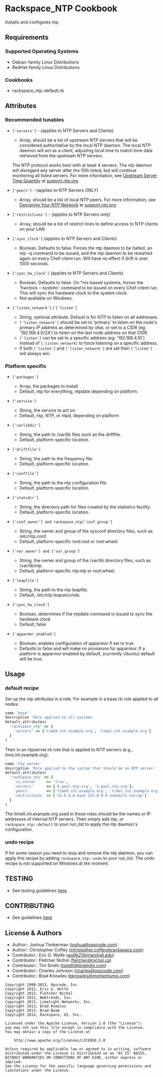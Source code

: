 Rackspace_NTP Cookbook
============

Installs and configures ntp. 

Requirements
------------
### Supported Operating Systems
- Debian-family Linux Distributions
- RedHat-family Linux Distributions


### Cookbooks
- rackspace_ntp::default.rb 

Attributes
----------
### Recommended tunables

* `['servers']` - (applies to NTP Servers and Clients)
  - Array, should be a list of upstream NTP servers that will be considered authoritative by the local NTP daemon. The local NTP daemon will act as a client, adjusting local time to match time data retrieved from the upstream NTP servers.

  The NTP protocol works best with at least 4 servers. The ntp daemon will disregard any server after the 10th listed, but will continue monitoring all listed servers. For more information, see [Upstream Server Time Quantity](http://support.ntp.org/bin/view/Support/SelectingOffsiteNTPServers#Section_5.3.3.) at [support.ntp.org](http://support.ntp.org).

* `['peers']` - (applies to NTP Servers ONLY)
  - Array, should be a list of local NTP peers. For more information, see [Designing Your NTP Network](http://support.ntp.org/bin/view/Support/DesigningYourNTPNetwork) at [support.ntp.org](http://support.ntp.org).

* `['restrictions']` - (applies to NTP Servers only)
  - Array, should be a list of restrict lines to define access to NTP clients on your LAN.

* `['sync_clock']` (applies to NTP Servers and Clients)
  - Boolean. Defaults to false. Forces the ntp daemon to be halted, an ntp -q command to be issued, and the ntp daemon to be restarted again on every Chef-client run. Will have no effect if drift is over 1000 seconds.

* `['sync_hw_clock']` (applies to NTP Servers and Clients)
  - Boolean. Defaults to false. On *nix-based systems, forces the 'hwclock --systohc' command to be issued on every Chef-client run. This will sync the hardware clock to the system clock.
  - Not available on Windows.

* `['listen_network']` / `['listen']`
  - String, optional attribute. Default is for NTP to listen on all addresses.
  - `['listen_network']` should be set to 'primary' to listen on the node's primary IP address as determined by ohai, or set to a CIDR (eg: '192.168.4.0/24') to listen on the last node address on that CIDR.
  - `['listen']` can be set to a specific address (eg: '192.168.4.10') instead of `[:listen_network]` to force listening on a specific address.
  - If both `['listen']` and `['listen_network']` are set then `['listen']` will always win.

### Platform specific

* `['packages']`
  - Array, the packages to install
  - Default, ntp for everything, ntpdate depending on platform. 

* `['service']`
  - String, the service to act on
  - Default, ntp, NTP, or ntpd, depending on platform

* `['varlibdir']`
  - String, the path to /var/lib files such as the driftfile.
  - Default, platform-specific location. 

* `['driftfile']`
  - String, the path to the frequency file.
  - Default, platform-specific location.

* `['conffile']`
  - String, the path to the ntp configuration file.
  - Default, platform-specific location.

* `['statsdir']`
  - String, the directory path for files created by the statistics facility.
  - Default, platform-specific location. 

* `['conf_owner'] and rackspace_ntp['conf_group']`
  - String, the owner and group of the sysconf directory files, such as /etc/ntp.conf.
  - Default, platform-specific root:root or root:wheel.

* `['var_owner'] and ['var_group']`
  - String, the owner and group of the /var/lib directory files, such as /var/lib/ntp.
  - Default, platform-specific ntp:ntp or root:wheel. 

* `['leapfile']`
  - String, the path to the ntp leapfile.
  - Default, /etc/ntp.leapseconds.

* `['sync_hw_clock']`
  - Boolean, determines if the ntpdate command is issued to sync the hardware clock
  - Default, false

* `['apparmor_enabled']`
  - Boolean, enables configuration of apparmor if set to true
  - Defaults to false and will make no provisions for apparmor.  If a
    platform is apparmor enabled by default, (currently Ubuntu)
    default will be true.


Usage
-----
### default recipe

Set up the ntp attributes in a role. For example in a base.rb role applied to all nodes:

```ruby
name 'base'
description 'Role applied to all systems'
default_attributes(
  'rackspace_ntp' => {
    'servers' => ['time0.int.example.org', 'time1.int.example.org']
  }
)
```

Then in an ntpserver.rb role that is applied to NTP servers (e.g., time.int.example.org):

```ruby
name 'ntp_server'
description 'Role applied to the system that should be an NTP server.'
default_attributes(
  'rackspace_ntp' => {
    'is_server'    => 'true',
    'servers'      => ['0.pool.ntp.org', '1.pool.ntp.org'],
    'peers'        => ['time0.int.example.org', 'time1.int.example.org'],
    'restrictions' => ['10.0.0.0 mask 255.0.0.0 nomodify notrap']
  }
)
```

The timeX.int.example.org used in these roles should be the names or IP addresses of internal NTP servers. Then simply add ntp, or `rackspace_ntp::default` to your run_list to apply the ntp daemon's configuration.

### undo recipe

If for some reason you need to stop and remove the ntp daemon, you can apply this recipe by adding `rackspace_ntp::undo` to your run_list. The undo recipe is not supported on Windows at the moment.

TESTING
-------
* See testing guidelines [here](https://github.com/rackspace-cookbooks/contributing/blob/master/CONTRIBUTING.md)

CONTRIBUTING
------------
* See guidelines [here](https://github.com/rackspace-cookbooks/contributing/blob/master/CONTRIBUTING.md)


License & Authors
-----------------
- Author:: Joshua Timberman (<joshua@opscode.com>)
- Author:: Christopher Coffey (<christopher.coffey@rackspace.com>)
- Contributor:: Eric G. Wolfe (<wolfe21@marshall.edu>)
- Contributor:: Fletcher Nichol (<fletcher@nichol.ca>)
- Contributor:: Tim Smith (<tsmith@limelight.com>)
- Contributor:: Charles Johnson (<charles@opscode.com>)
- Contributor:: Brad Knowles (<bknowles@momentumsi.com>)

```text
Copyright 2009-2013, Opscode, Inc.
Copyright 2012, Eric G. Wolfe
Copyright 2012, Fletcher Nichol
Copyright 2012, Webtrends, Inc.
Copyright 2013, Limelight Networks, Inc.
Copyright 2013, Brad Knowles
Copyright 2013, Brad Beam
Copyright 2014, Rackspace, US, Inc.

Licensed under the Apache License, Version 2.0 (the "License");
you may not use this file except in compliance with the License.
You may obtain a copy of the License at

    http://www.apache.org/licenses/LICENSE-2.0

Unless required by applicable law or agreed to in writing, software
distributed under the License is distributed on an "AS IS" BASIS,
WITHOUT WARRANTIES OR CONDITIONS OF ANY KIND, either express or implied.
See the License for the specific language governing permissions and
limitations under the License.
```
